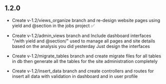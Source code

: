 ## 1.2.0

- Create v-1.2/views_organize branch and re-design website pages using yield and @section in the jobs project ✅

- Create v-1.2/admin_views branch and Include dashboard interfaces "/with yield and @section/" used to manage all pages and site details based on the analysis you did yesterday Just design the interfaces

- Create v-1.2/migrate_tables branch and create migrate files for all tables in db then generate all the tables for the site administration completely

- Create v-1.2/insert_data branch and create controllers and routes for insert all data with validation in dashboard and in user profile
